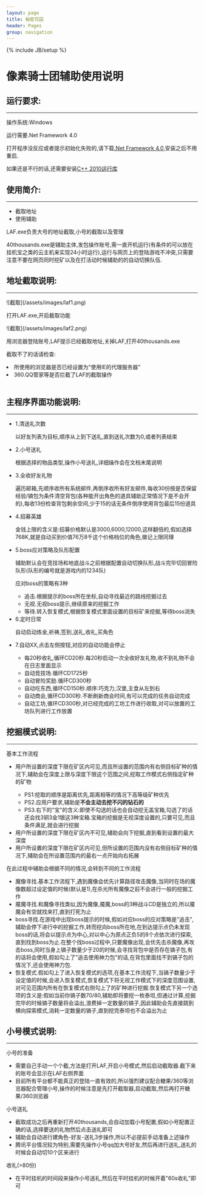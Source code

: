 ```yaml
---
layout: page
title: 秘密花园 
header: Pages
group: navigation
---
```

{% include JB/setup %}

<h1>像素骑士团辅助使用说明</h1>

<h2>运行要求:</h2>
<hr>

<p>操作系统:Windows </p>
<p>运行需要.Net Framework 4.0</p>
<p>
	打开程序没反应或者提示初始化失败的,请下载<a href=" http://www.microsoft.com/zh-cn/download/details.aspx?id=17718">.Net Framework 4.0</a>,安装之后不用重启.
</p>
<p>
	如果还是不行的话,还需要安装<a href="http://www.xiazaiba.com/html/1547.html">C++ 2010运行库</a>
</p>
<h2>使用简介:</h2>
<hr>
<ul><li>截取地址</li>
<li>使用辅助</li></ul>
<p>LAF.exe负责大号的地址截取,小号的截取以及管理</p>	
<p>40thousands.exe是辅助主体,发包操作账号,需一直开机运行(有条件的可以放在挂机宝之类的云主机来实现24小时运行),运行与网页上的登陆游戏不冲突,只需要注意不要在网页同时挖矿以及在打活动时候辅助的的自动切换队伍.</p>


<h2>地址截取说明:</h2>
<hr>
![截取](/assets/images/laf1.png)
<p>打开LAF.exe,开启截取功能</p>
![截取](/assets/images/laf2.png)
<p>用浏览器登陆账号,LAF提示已经截取地址,关掉LAF,打开40thousands.exe</p>
<p>截取不了的话请检查:</p>
<li>所使用的浏览器是否已经设置为"使用IE的代理服务器"</li>
<li>360.QQ管家等是否拦截了LAF的截取操作</li>

<br>
<h2>主程序界面功能说明:</h2>
<hr>
<ul>
	<li>1.清送礼次数</li>
		<p>以好友列表为目标,顺序从上到下送礼,直到送礼次数为0,或者列表结束</p>
	<li>2.小号送礼</li>
		<p>根据选择的物品类型,操作小号送礼,详细操作会在文档末尾说明</p>
	<li>3.全收好友礼物</li>
		<p>遍历邮箱,先顺序收所有系统邮件,再倒序收所有好友邮件,每收30份按是否保留经验/镐包为条件清空背包(各种能开出角色的道具辅助正常情况下是不会开的),每收13份检查背包剩余空间,少于15的话无条件倒序使用背包最后15份道具</p>

<li>4.招募英雄</li>
	<p>金钱上限的含义是:招募价格默认是3000,6000,12000,这样翻倍的,假如选择768K,就是自动买到价值76万8千这个价格档位的角色,徽记上限同理</p>
<li>5.boss应对策略及队形配置</li>
	<p>辅助默认会在竞技场和地底战斗之前根据配置自动切换队形,战斗完毕切回冒险队形(队形的编号就是游戏内的1234队)</p>
	<p>应对boss的策略有3种</p>
		<ul><li>追击.根据提示的boss所在坐标,自动寻找最近的路线挖掘过去</li>
			<li>无视.无视boss提示,继续原来的挖掘工作</li>
			<li>等待.转入恢复模式,根据恢复模式里面设置的目标矿来挖掘,等待boss消失</li></ul>
<li>6.定时日常</li>
	<p>自动启动炼金,祈祷,签到,送礼,收礼,买角色</p>
<li>7.自动XX,点击左侧按钮,对应的自动功能会停止</li>
	<ul><li>每20秒收礼,循环CD20秒.每20秒启动一次全收好友礼物,收不到礼物不会在日志里面显示</li>
		<li>自动竞技场.循环CD1725秒</li>
		<li>自动冒险奖励.循环CD300秒</li>
		<li>自动吃东西,循环CD150秒.顺序:巧克力,汉堡,主食从左到右</li>
		<li>自动商会,循环CD300秒.不断刷新商会时间,有可以完成的任务自动完成</li>
		<li>自动工坊,循环CD300秒,对已经完成的工坊工作进行收取,对可以放置的工坊队列进行工作放置</li></ul>
</ul>
<h2>挖掘模式说明:</h2>
<hr>
<p>基本工作流程</p>
<ul><li>用户所设置的深度下限在矿区内可见,而且所设置的范围内有右侧目标矿种的情况下,辅助会在深度上限与深度下限这个范围之间,挖取工作模式右侧指定矿种的矿物</li>
<ul><li>PS1:挖取的顺序是距离优先,距离相等的情况下高等级矿种优先</li>
<li>PS2.应用户要求,辅助是<strong>不会主动去挖不闪的钻石的</strong></li>
<li>PS3.右下的"宝"的含义:即使不勾选的话也会自动挖无盖宝箱,勾选了的话还会找3铜3金1银这3种宝箱.宝箱的挖掘是无视深度设置的,只要可见,而且条件满足,就会进行挖掘</li></ul>
<li>用户所设置的深度下限在矿区内不可见,辅助会向下挖掘,直到看到设置的最大深度</li>
<li>用户所设置的深度下限在矿区内可见,但所设置的范围内没有右侧目标矿种的情况下,辅助会在所设置范围内的最右一点开始向右拓展</li></ul>
<p>在此过程中辅助会根据不同的情况,会转到不同的工作流程</p>
<ul><li>魔像寻找.基本工作流程下,遇到魔像会优先计算路径攻击魔像,当同时在场的魔像数超过设定值的时候(默认是1),在杀光所有魔像之前不会进行一般的挖掘工作</li>
<li>魇魔寻找.和魔像寻找类似,因为魔像,魇魔,boss的3种战斗CD是独立的,所以魇魔会有空就找来打,直到打死为止</li>
<li>boss寻找.在游戏中出现boss提示的时候,假如对应boss的应对策略是"追击",辅助会停下进行中的挖掘工作,转而挖向boss所在地,在到达提示点仍未发现boss的话,将会以提示点为中心,对以中心为原点正负5的8个点依次进行探索,直到找到boss为止.在整个找boss过程中,只要魔像出现,会优先击杀魔像,再攻击boss,同时当身上镐子数量少于20的时候,会寻找背包中是否存在镐子包,有的话将会使用,假如勾上了"追击使用神力包"的话,在背包里面找不到镐子包的情况下,还会使用神力包.</li>
<li>恢复模式.假如勾上了进入恢复模式的选项,在基本工作流程下,当镐子数量少于设定值的时候,会进入恢复模式,恢复模式下将无视工作模式下的深度范围设置,对可见范围内所有在恢复模式右侧勾上了的矿种进行挖掘.恢复模式下另一个选项的含义是:假如当前你镐子数70/80,辅助即将要挖一枚泰坦,但通过计算,挖掘完毕的时候镐子数量将会溢出,浪费掉一定数量的镐子,因此辅助会先直接跳到横向探索模式,消耗一定数量的镐子,直到挖完泰坦也不会溢出为止</li></ul>

<h2>小号模式说明:</h2>
<hr>
<p>小号的准备</p>
<ul><li>需要自己手动一个个截,方法是打开LAF,开启小号模式,然后启动截取器.截下来的账号会显示在LAF右侧界面</li>
<li>目前所有平台都不能真正的登陆一直有效的,所以强烈建议配合糖果/360等浏览器配合管理小号,操作的时候注意是先打开截取器,启动截取,然后再打开糖果/360浏览器</li></ul>
<p>小号送礼</p>
<ul><li>截取成功之后再重新打开40thousands,会自动加载小号配置,假如小号配置正确的话,选择要送的礼物然后点击送礼即可</li>
<li>辅助会自动进行建角色-好友-送礼3步操作,所以不必提前手动准备上述操作</li>
<li>腾讯平台情况较为特别,需要先操作小号qq加大号好友,然后再进行送礼,送礼的时候会自动切10个区来进行</li></ul>
<p>收礼(>80份)</p>
<ul><li>在平时挂机的时间段来操作小号送礼,然后在平时挂机的时候开着"60s收礼"即可</li></ul>
